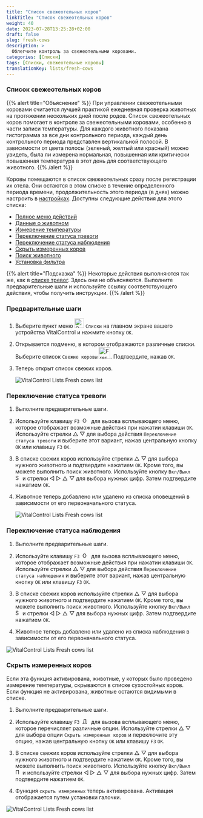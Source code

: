 ```yaml
---
title: "Список свежеотельных коров"
linkTitle: "Список свежеотельных коров"
weight: 40
date: 2023-07-28T13:25:28+02:00
draft: false
slug: fresh-cows
description: >
  Облегчите контроль за свежеотельными коровами.
categories: [Списки]
tags: [Списки, свежеотельные коровы]
translationKey: lists/fresh-cows
---
```

### Список свежеотельных коров

{{% alert title="Объяснение" %}}
При управлении свежеотельными коровами считается лучшей практикой ежедневная проверка животных на протяжении нескольких дней после родов. Список свежеотельных коров помогает в контроле за свежеотельными коровами, особенно в части записи температуры. Для каждого животного показана гистограмма за все дни контрольного периода, каждый день контрольного периода представлен вертикальной полосой. В зависимости от цвета полосы (зеленый, желтый или красный) можно увидеть, была ли измерена нормальная, повышенная или критически повышенная температура в этот день для соответствующего животного.
{{% /alert %}}

Коровы помещаются в список свежеотельных сразу после регистрации их отела. Они остаются в этом списке в течение определенного периода времени, продолжительность этого периода (в днях) можно настроить в [настройках](../../settings/data-acquisition/#control-period-of-fresh-cows).
 Доступны следующие действия для этого списка:

- [Полное меню действий](../alarm/#full-action-menu)
- [Данные о животном](../alarm/#animal-data)
- [Измерение температуры](../alarm/#take-temperature)
- [Переключение статуса тревоги](#toggle-alarm-status)
- [Переключение статуса наблюдения](#toggle-watch-status)
- [Скрыть измеренных коров](#hide-measured-cows)
- [Поиск животного](../alarm/#search-animal)
- [Установка фильтра](../alarm/#set-filter)

{{% alert title="Подсказка" %}}
Некоторые действия выполняются так же, как в [списке тревог](../alarm). Здесь они не объясняются. Выполните предварительные шаги и используйте ссылку соответствующего действия, чтобы получить инструкции.
{{% /alert %}}

### Предварительные шаги

1. Выберите пункт меню <img src="/icons/main/lists.svg" width="25" align="bottom" alt="Списки" /> `Списки` на главном экране вашего устройства VitalControl и нажмите кнопку `OK`.

2. Открывается подменю, в котором отображаются различные списки. Выберите список `Свежие коровы` <img src="/icons/lists/freshcows.svg" width="30" align="bottom" alt="Fresh-cows" />. Подтвердите, нажав `OK`.

3. Теперь открыт список свежих коров.

   ![VitalControl Lists Fresh cows list](../images/firststeps4.png "Список свежих коров")

### Переключение статуса тревоги

1. Выполните предварительные шаги.

2. Используйте клавишу `F3` &nbsp;<img src="/icons/footer/open-popup.svg" width="15" align="bottom" alt="Open popup" />&nbsp; для вызова всплывающего меню, которое отображает возможные действия при нажатии клавиши `OK`. Используйте стрелки △ ▽ для выбора действия `Переключение статуса тревоги` и выберите этот вариант, нажав центральную кнопку `OK` или клавишу `F3` `OK`.

3. В списке свежих коров используйте стрелки △ ▽ для выбора нужного животного и подтвердите нажатием `OK`. Кроме того, вы можете выполнить поиск животного. Используйте кнопку `Вкл/Выкл` <img src="/icons/footer/search.svg" width="15" align="bottom" alt="Search" /> и стрелки ◁ ▷ △ ▽ для выбора нужных цифр. Затем подтвердите нажатием `OK`.

4. Животное теперь добавлено или удалено из списка оповещений в зависимости от его первоначального статуса.

   ![VitalControl Lists Fresh cows list](../images/togglealarmstatus.png "Переключение статуса тревоги")

### Переключение статуса наблюдения

1. Выполните предварительные шаги.

2. Используйте клавишу `F3` &nbsp;<img src="/icons/footer/open-popup.svg" width="15" align="bottom" alt="Open popup" />&nbsp; для вызова всплывающего меню, которое отображает возможные действия при нажатии клавиши `OK`. Используйте стрелки △ ▽ для выбора действия `Переключение статуса наблюдения` и выберите этот вариант, нажав центральную кнопку `OK` или клавишу `F3` `OK`.

3. В списке свежих коров используйте стрелки △ ▽ для выбора нужного животного и подтвердите нажатием `OK`. Кроме того, вы можете выполнить поиск животного. Используйте кнопку `Вкл/Выкл` <img src="/icons/footer/search.svg" width="15" align="bottom" alt="Search" /> и стрелки ◁ ▷ △ ▽ для выбора нужных цифр. Затем подтвердите нажатием `OK`.

4. Животное теперь добавлено или удалено из списка наблюдения в зависимости от его первоначального статуса.

![VitalControl Lists Fresh cows list](../images/togglewatchstatus.png "Переключить статус наблюдения")

### Скрыть измеренных коров

Если эта функция активирована, животные, у которых было проведено измерение температуры, скрываются в списке сухостойных коров. Если функция не активирована, животные остаются видимыми в списке.

1. Выполните предварительные шаги.

2. Используйте клавишу `F3` &nbsp;<img src="/icons/footer/open-popup.svg" width="15" align="bottom" alt="Действия" />&nbsp; для вызова всплывающего меню, которое перечисляет различные опции. Используйте стрелки △ ▽ для выбора опции `Скрыть измеренных коров` и переключите эту опцию, нажав центральную кнопку `OK` или клавишу `F3` `OK`.

3. В списке свежих коров используйте стрелки △ ▽ для выбора нужного животного и подтвердите нажатием `OK`. Кроме того, вы можете выполнить поиск животного. Используйте кнопку `Вкл/Выкл` <img src="/icons/footer/search.svg" width="15" align="bottom" alt="Поиск" /> и используйте стрелки ◁ ▷ △ ▽ для выбора нужных цифр. Затем подтвердите нажатием `OK`.

4. Функция `скрыть измеренных` теперь активирована. Активация отображается путем установки галочки.

![VitalControl Lists Fresh cows list](../images/hidemeasuredcows.png "Скрыть измеренных коров")
